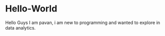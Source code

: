 # Hello-World
Hello Guys 
I am pavan, i am new to programming and wanted to explore in data analytics.
